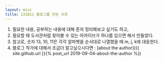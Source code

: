 ```yaml
---
layout: misc
title: 131011 블로그를 만든 이유
---
```



1. 필요한 내용, 공부하는 내용에 대해 혼자 정리해보고 싶기도 하고, <br>
2. 필요할 때 도서관처럼 찾아볼 수 있는 아카이브가 하나쯤 있으면 해서 만들었다.<br>
3. 참고로, 숫자 13, 10, 11은 각각 알파벳을 순서대로 나열했을 때 m, j, k에 대응한다.<br>
4. 블로그 작가에 대해서 조금더 알고싶으시다면 : [about the author]({{ site.github.url }}{% post_url 2019-09-04-about-the-author %})


